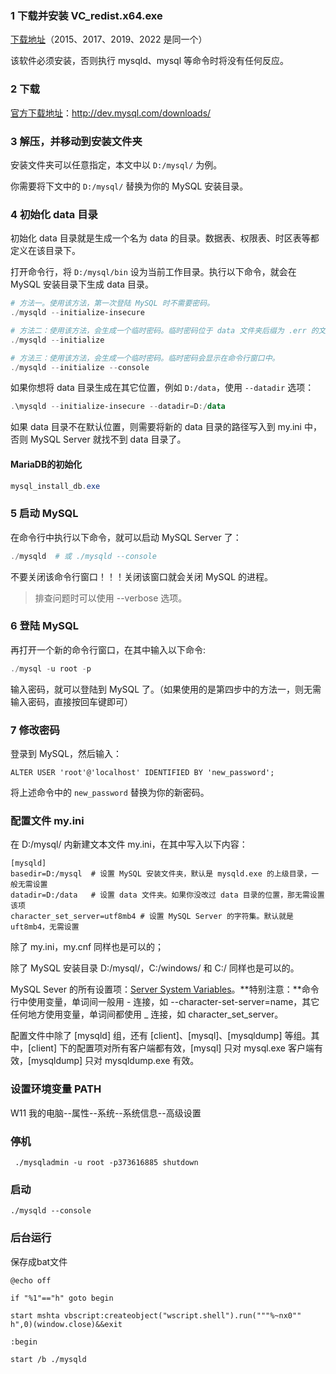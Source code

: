 ### 1 下载并安装 VC_redist.x64.exe

[下载地址](https://learn.microsoft.com/en-US/cpp/windows/latest-supported-vc-redist?view=msvc-170)（2015、2017、2019、2022 是同一个）

该软件必须安装，否则执行 mysqld、mysql 等命令时将没有任何反应。



### 2 下载

[官方下载地址](https://link.zhihu.com/?target=http%3A//dev.mysql.com/downloads/)：http://dev.mysql.com/downloads/



### 3 解压，并移动到安装文件夹

安装文件夹可以任意指定，本文中以 `D:/mysql/` 为例。

你需要将下文中的 `D:/mysql/` 替换为你的 MySQL 安装目录。

### 4 初始化 data 目录

初始化 data 目录就是生成一个名为 data 的目录。数据表、权限表、时区表等都定义在该目录下。

打开命令行，将 `D:/mysql/bin` 设为当前工作目录。执行以下命令，就会在 MySQL 安装目录下生成 data 目录。

```powershell
# 方法一。使用该方法，第一次登陆 MySQL 时不需要密码。
./mysqld --initialize-insecure

# 方法二：使用该方法，会生成一个临时密码。临时密码位于 data 文件夹后缀为 .err 的文件中。
./mysqld --initialize

# 方法三：使用该方法，会生成一个临时密码。临时密码会显示在命令行窗口中。
./mysqld --initialize --console
```

如果你想将 data 目录生成在其它位置，例如 `D:/data`，使用 `--datadir` 选项：

```powershell
.\mysqld --initialize-insecure --datadir=D:/data
```

如果 data 目录不在默认位置，则需要将新的 data 目录的路径写入到 my.ini 中，否则 MySQL Server 就找不到 data 目录了。



#### MariaDB的初始化

```powershell
mysql_install_db.exe
```



### 5 启动 MySQL

在命令行中执行以下命令，就可以启动 MySQL Server 了：

```powershell
./mysqld  # 或 ./mysqld --console
```

不要关闭该命令行窗口！！！关闭该窗口就会关闭 MySQL 的进程。

> 排查问题时可以使用 --verbose 选项。



### 6 登陆 MySQL

再打开一个新的命令行窗口，在其中输入以下命令:

```powershell
./mysql -u root -p
```

输入密码，就可以登陆到 MySQL 了。（如果使用的是第四步中的方法一，则无需输入密码，直接按回车键即可）





### 7 修改密码

登录到 MySQL，然后输入：

```mysql
ALTER USER 'root'@'localhost' IDENTIFIED BY 'new_password';
```

将上述命令中的 `new_password` 替换为你的新密码。







### 配置文件 my.ini

在 D:/mysql/ 内新建文本文件 my.ini，在其中写入以下内容：

```text
[mysqld]
basedir=D:/mysql  # 设置 MySQL 安装文件夹，默认是 mysqld.exe 的上级目录，一般无需设置
datadir=D:/data   # 设置 data 文件夹。如果你没改过 data 目录的位置，那无需设置该项
character_set_server=utf8mb4 # 设置 MySQL Server 的字符集。默认就是 uft8mb4，无需设置
```

除了 my.ini，my.cnf 同样也是可以的；

除了 MySQL 安装目录 D:/mysql/，C:/windows/ 和 C:/ 同样也是可以的。

MySQL Sever 的所有设置项：[Server System Variables](https://link.zhihu.com/?target=https%3A//dev.mysql.com/doc/refman/8.0/en/server-system-variables.html)。**特别注意：**命令行中使用变量，单词间一般用 - 连接，如 --character-set-server=name，其它任何地方使用变量，单词间都使用 _ 连接，如 character_set_server。

配置文件中除了 [mysqld] 组，还有 [client]、[mysql]、[mysqldump] 等组。其中，[client] 下的配置项对所有客户端都有效，[mysql] 只对 mysql.exe 客户端有效，[mysqldump] 只对 mysqldump.exe 有效。



### 设置环境变量 PATH

W11 我的电脑--属性--系统--系统信息--高级设置



### 停机

```
 ./mysqladmin -u root -p373616885 shutdown
```



### 启动

```
./mysqld --console
```



### 后台运行

保存成bat文件

```
@echo off

if "%1"=="h" goto begin

start mshta vbscript:createobject("wscript.shell").run("""%~nx0"" h",0)(window.close)&&exit

:begin

start /b ./mysqld
```

